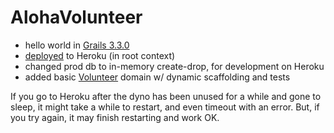 # AlohaVolunteer

* hello world in [Grails 3.3.0](http://docs.grails.org/3.3.0/guide/gettingStarted.html)
* [deployed](https://guarded-atoll-72753.herokuapp.com/) to Heroku (in root context)
* changed prod db to in-memory create-drop, for development on Heroku
* added basic [Volunteer](https://guarded-atoll-72753.herokuapp.com/volunteer) domain w/ dynamic scaffolding and tests

<div class="alert alert-warning">
If you go to Heroku after the dyno has been unused for a while and gone to sleep,
it might take a while to restart, and even timeout with an error.
But, if you try again, it may finish restarting and work OK.
</div>